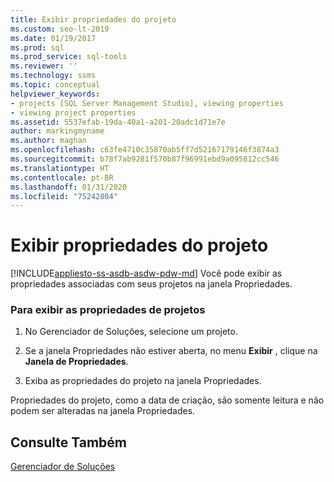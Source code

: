 ```yaml
---
title: Exibir propriedades do projeto
ms.custom: seo-lt-2019
ms.date: 01/19/2017
ms.prod: sql
ms.prod_service: sql-tools
ms.reviewer: ''
ms.technology: ssms
ms.topic: conceptual
helpviewer_keywords:
- projects [SQL Server Management Studio], viewing properties
- viewing project properties
ms.assetid: 5537efab-19da-40a1-a201-20adc1d71e7e
author: markingmyname
ms.author: maghan
ms.openlocfilehash: c63fe4710c35870ab5ff7d52167179146f3874a3
ms.sourcegitcommit: b78f7ab9281f570b87f96991ebd9a095812cc546
ms.translationtype: HT
ms.contentlocale: pt-BR
ms.lasthandoff: 01/31/2020
ms.locfileid: "75242804"
---
```

# <a name="view-project-properties"></a>Exibir propriedades do projeto
[!INCLUDE[appliesto-ss-asdb-asdw-pdw-md](../../includes/appliesto-ss-asdb-asdw-pdw-md.md)]
Você pode exibir as propriedades associadas com seus projetos na janela Propriedades.  
  
### <a name="to-view-project-properties"></a>Para exibir as propriedades de projetos  
  
1.  No Gerenciador de Soluções, selecione um projeto.  
  
2.  Se a janela Propriedades não estiver aberta, no menu **Exibir** , clique na **Janela de Propriedades**.  
  
3.  Exiba as propriedades do projeto na janela Propriedades.  
  
Propriedades do projeto, como a data de criação, são somente leitura e não podem ser alteradas na janela Propriedades.  
  
## <a name="see-also"></a>Consulte Também  
[Gerenciador de Soluções](../../ssms/solution/solution-explorer.md)  
  
